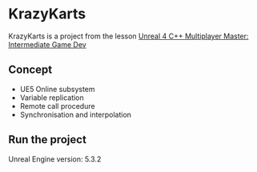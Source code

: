# KrazyKarts

KrazyKarts is a project from the lesson [Unreal 4 C++ Multiplayer Master: Intermediate Game Dev](https://www.udemy.com/course/unrealmultiplayer/)

## Concept

- UE5 Online subsystem
- Variable replication
- Remote call procedure
- Synchronisation and interpolation

## Run the project

Unreal Engine version: 5.3.2